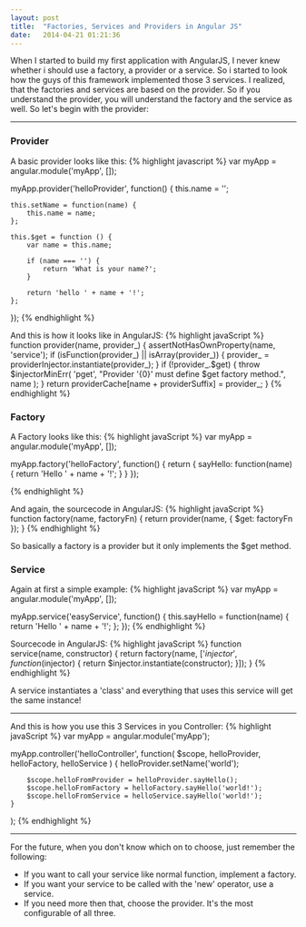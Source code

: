 ```yaml
---
layout: post
title:  "Factories, Services and Providers in Angular JS"
date:   2014-04-21 01:21:36
---
```


When I started to build my first application with AngularJS, I never knew whether i should use a factory, a provider or a service. So i started to look how the guys of this framework implemented those 3 services. I realized, that the factories and services are based on the provider. So if you understand the provider, you will understand the factory and the service as well. So let's begin with the provider:

<hr />

<h3>Provider</h3>

A basic provider looks like this:
{% highlight javascript %}
var myApp = angular.module('myApp', []);

myApp.provider('helloProvider', function() {
	this.name = '';

	this.setName = function(name) {
		this.name = name;
	};

	this.$get = function () {
		var name = this.name;

		if (name === '') {
			return 'What is your name?';
		}

		return 'hello ' + name + '!';
	};
});
{% endhighlight %}

And this is how it looks like in AngularJS:
{% highlight javaScript %}
function provider(name, provider_) {
	assertNotHasOwnProperty(name, 'service');
	if (isFunction(provider_) || isArray(provider_)) {
  		provider_ = providerInjector.instantiate(provider_);
	}
	if (!provider_.$get) {
  		throw $injectorMinErr(
	  		'pget', 
	  		"Provider '{0}' must define $get factory method.", name
  		);
	}
	return providerCache[name + providerSuffix] = provider_;
}
{% endhighlight %}

<h3>Factory</h3>

A Factory looks like this:
{% highlight javaScript %}
var myApp = angular.module('myApp', []);

myApp.factory('helloFactory', function() {
	return {
		sayHello: function(name) {
			return 'Hello ' + name + '!';
		}
	}
});

{% endhighlight %}

And again, the sourcecode in AngularJS:
{% highlight javaScript %}
function factory(name, factoryFn) 
{ 
	return provider(name, { 
		$get: factoryFn 
	}); 
}
{% endhighlight %}

So basically a factory is a provider but it only implements the $get method.

<h3>Service</h3>

Again at first a simple example:
{% highlight javaScript %}
var myApp = angular.module('myApp', []);

myApp.service('easyService', function() {
	this.sayHello = function(name) {
		return 'Hello ' + name + '!';
	};
});
{% endhighlight %}

Sourcecode in AngularJS:
{% highlight javaScript %}
function service(name, constructor) {
	return factory(name, ['$injector', function($injector) {
		return $injector.instantiate(constructor);
	}]);
}
{% endhighlight %}

A service instantiates a 'class' and everything that uses this service will get the same instance!

<hr />

And this is how you use this 3 Services in you Controller:
{% highlight javaScript %}
var myApp = angular.module('myApp');

myApp.controller('helloController', function(
		$scope, 
		helloProvider, 
		helloFactory, 
		helloService
	) {
		helloProvider.setName('world');

		$scope.helloFromProvider = helloProvider.sayHello();
		$scope.helloFromFactory = helloFactory.sayHello('world!');
		$scope.helloFromService = helloService.sayHello('world!');
	}
);
{% endhighlight %}

<hr />

For the future, when you don't know which on to choose, just remember the following:

<ul>
	<li>
		If you want to call your service like normal function, implement a factory.
	</li>
	<li>
		If you want your service to be called with the 'new' operator, use a service.
	</li>
	<li>
		If you need more then that, choose the provider. It's the most configurable of all three. 
	</li>
</ul>
  